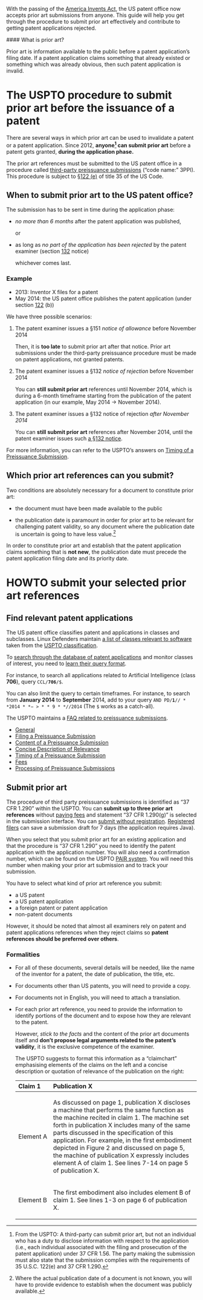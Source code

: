 
With the passing of the [America Invents Act][AIA], the US patent office now
accepts prior art submissions from anyone. This guide will help you get through
the procedure to submit prior art effectively and contribute to getting patent
applications rejected.

[AIA]: https://en.wikipedia.org/wiki/Leahy-Smith_America_Invents_Act

<aside class="sidenote note right"> <!--Trying to be very, very concise at the expense of legal details-->
#### What is prior art?  

Prior art is information available to the public before a patent application’s
filing date. If a patent application claims something that already existed or
something which was already obvious, then such patent application is invalid.
</aside>

# The USPTO procedure to submit prior art before the issuance of a patent

There are several ways in which prior art can be used to invalidate a patent or
a patent application. Since 2012, **anyone[^anyone] can submit prior art** before a
patent gets granted, **during the application phase.**

[^anyone]: From the USPTO: A third-party can submit prior art, but not an
  individual who has a duty to disclose information with respect to the
  application (i.e., each individual associated with the filing and prosecution
  of the patent application) under 37 CFR 1.56. The party making the submission
  must also state that the submission complies with the requirements of 35
  U.S.C. 122(e) and 37 CFR 1.290.

The prior art references must be submitted to the US patent office in a
procedure called [third-party preissuance submissions][3PPI] (“code name:”
3PPI). This procedure is subject to [§122 (e)][122] of title 35 of the US Code.

[3PPI]: http://www.uspto.gov/patents/init_events/preissuance_submissions.jsp
[122]: http://www.law.cornell.edu/uscode/text/35/122
[132]: http://www.law.cornell.edu/uscode/text/35/132

## When to submit prior art to the US patent office?

The submission has to be sent in time during the application phase: 

  - *no more than 6 months* after the patent application was published, 

    or

  - as long as *no part of the application has been rejected* by the patent
    examiner (section [132] notice)

    whichever comes last.

### Example

  - 2013: Inventor X files for a patent
  - May 2014: the US patent office publishes the patent application (under
    section [122] (b))

We have three possible scenarios:

 1. The patent examiner issues a §151 *notice of allowance* before November 2014

    Then, it is **too late** to submit prior art after that notice. Prior art
    submissions under the third-party preissuance procedure must be made on
    patent applications, not granted patents.

 2. The patent examiner issues a §132 *notice of rejection* before November 2014

    You can **still submit prior art** references until November 2014, which is
    during a 6-month timeframe starting from the publication of the patent
    application (in our example, May 2014 → November 2014).

 3. The patent examiner issues a §132 notice of rejection *after November 2014*

    You can **still submit prior art** references after November 2014, until
    the patent examiner issues such [a §132 notice][132].

For more information, you can refer to the USPTO’s answers on [Timing of a Preissuance Submission](http://www.uspto.gov/aia_implementation/faqs-preissuance-submissions.jsp#heading-5).


## Which prior art references can you submit?

Two conditions are absolutely necessary for a document to constitute prior art:

  - the document must have been made available to the public

  - the publication date is paramount in order for prior art to be relevant for
    challenging patent validity, so any document where the publication date is
    uncertain is going to have less value.[^nopubdate]

[^nopubdate]: Where the actual publication date of a document is not known, you will have to provide evidence to establish when the document was publicly available. 
<!--See [below](#nopubdate).-->


<!--
The publication date matters in different ways, depending on which section of
patent validity is applied:

  - a patent must cover something new (that’s section [102])
  - a patent must cover something that is not obvious (that’s section [103]).

[102]: http://www.law.cornell.edu/uscode/text/35/102
[103]: http://www.law.cornell.edu/uscode/text/35/103

So, **any document that was available to the public before the filing date of
the patent application can constitute prior art.**
-->

In order to constitute prior art and establish that the patent application
claims something that is **not new**, the publication date must precede the
patent application filing date and its priority date.

<!--# What makes a good prior art reference?

You can only submit **up to 3 prior art references** for each patent
application. So it’s important to select your best prior art references.

[FIXME: I lack strategic insight here, from my understanding of what Raffi wanted, the most useful prior art references are those which make the patent fail the novelty threshold. But what if prior art is inadmissible for novelty but would still be very good for the non-obvious test? which are the chances that would work, how much should we encourage this?]

[QUESTION: Raffi: maybe you could give a few pieces of advice on what you think makes good prior art for 3PPI]

[TODO: explain in more details date for novelty]

## Tools and tips to find good prior art

[TODO: explain claimcharts here?]-->

# HOWTO submit your selected prior art references

## Find relevant patent applications

The US patent office classifies patent and applications in classes and
subclasses. Linux Defenders maintain [a list of classes relevant to
software][usptoclasses] taken from the [USPTO classification][usptofull].

[usptoclasses]: usptoclasses
[usptofull]: http://www.uspto.gov/web/patents/classification/selectnumwithtitle.htm

To [search through the database of patent applications][usptodb] and monitor classes of interest, you need to [learn their query format][queryhelp].

[usptodb]: http://appft1.uspto.gov/netahtml/PTO/search-adv.html
[queryhelp]: http://appft1.uspto.gov/netahtml/PTO/help/helpadv.html


For instance, to search all applications related to Artificial Intelligence
(class **706**), query 
<code>CCL/**706**/$</code>. 

You can also limit the query to certain
timeframes. For instance, to search from **January 2014** to
**September** 2014, add to your query 
<code>AND PD/**1**/$/**2014**->**9**/$/2014</code>
 (The `$` works as a catch-all).

<aside class="sidenote note right">

The USPTO maintains a [FAQ related to preissuance submissions][FAQ].

[FAQ]: http://www.uspto.gov/aia_implementation/faqs-preissuance-submissions.jsp

  -  [General](http://www.uspto.gov/aia_implementation/faqs-preissuance-submissions.jsp#heading-1)
  -  [Filing a Preissuance Submission](http://www.uspto.gov/aia_implementation/faqs-preissuance-submissions.jsp#heading-2)
  -  [Content of a Preissuance Submission](http://www.uspto.gov/aia_implementation/faqs-preissuance-submissions.jsp#heading-3)
  -  [Concise Description of Relevance](http://www.uspto.gov/aia_implementation/faqs-preissuance-submissions.jsp#heading-4)
  -  [Timing of a Preissuance Submission](http://www.uspto.gov/aia_implementation/faqs-preissuance-submissions.jsp#heading-5)
  -  [Fees](http://www.uspto.gov/aia_implementation/faqs-preissuance-submissions.jsp#heading-6)
  -  [Processing of Preissuance Submissions](http://www.uspto.gov/aia_implementation/faqs-preissuance-submissions.jsp#heading-7)

</aside>

## Submit prior art

The procedure of third party preissuance submissions is identified as “37 CFR
1.290” within the USPTO. You can **submit up to three prior art references**
without [paying fees] and statement “37 CFR 1.290(g)” is selected in the
submission interface. You can [submit without registration][submit].
[Registered filers][registered] can save a submission draft for 7 days (the
application requires Java).

When you select that you submit prior art for an existing application and that
the procedure is “37 CFR 1.290” you need to identify the patent application
with the application number. You will also need a confirmation number, which
can be found on the USPTO [PAIR system][pair]. You will need this number when
making your prior art submission and to track your submission.

[paying fees]: http://www.uspto.gov/about/offices/cfo/finance/fees.jsp
[submit]: https://efs.uspto.gov/efile/portal/efs-unregistered
[registered]: https://efs.uspto.gov/efile/myportal/efs-registered
[pair]: http://portal.uspto.gov/external/portal/pair
[pdf]: http://www.uspto.gov/forms/3prsubmission_instructions.pdf
[fullpdf]: http://www.uspto.gov/patents/process/file/efs/guidance/QSG_Third_Party_Preissuance.pdf
[quick]: http://www.uspto.gov/patents/process/file/efs/guidance/EFS-WebQuickStartGuide.pdf


You have to select what kind of prior art reference you submit:

  - a US patent
  - a US patent application
  - a foreign patent or patent application
  - non-patent documents

However, it should be noted that almost all examiners rely on patent and patent
applications references when they reject claims so **patent references should
be preferred over others**.

### Formalities

  - For all of these documents, several details will be needed, like the name
    of the inventor for a patent, the date of publication, the title, etc.  

  - For documents other than US patents, you will need to provide a copy. 

  - For documents not in English, you will need to attach a translation.

  - For each prior art reference, you need to provide the information to
    identify portions of the document and to expose how they are relevant to
    the patent.

    However, *stick to the facts* and the content of the prior art documents
    itself and **don’t propose legal arguments related to the patent’s
    validity**, it is the exclusive competence of the examiner.

    The USPTO suggests to format this information as a “claimchart” emphasising
    elements of the claims on the left and a concise description or quotation
    of relevance of the publication on the right:

    <table class="table">
    <colgroup>
    <col width="15%" />
    <col width="84%" />
    </colgroup>
    <thead>
    <tr class="tableheader">
    <th align="left">Claim 1</th>
    <th align="left">Publication X</th>
    </tr>
    </thead>
    <tbody>
    <tr class="odd">
    <td align="left"><p>Element A</p></td>
    <td align="left"><p>As discussed on page 1, publication X discloses a machine that performs the same function as the machine recited in claim 1. The machine set forth in publication X includes many of the same parts discussed in the specification of this application. For example, in the first embodiment depicted in Figure 2 and discussed on page 5, the machine of publication X expressly includes element A of claim 1. See lines 7-14 on page 5 of publication X.</p></td>
    </tr>
    <tr class="even">
    <td align="left"><p>Element B</p></td>
    <td align="left"><p>The first embodiment also includes element B of claim 1. See lines 1-3 on page 6 of publication X.</p></td>
    </tr>
    </tbody>
    </table>

<!--

#### Evidence for lack of an actual publication date {#nopubdate}

The publication date is paramount to make prior art admissible. However,
sometimes a prior art reference does not contain a publication date itself. In
such cases, it is necessary to submit evidence that the document was publicly
accessible before the filing date of the patent application. Such evidence may
be in the form of affidavits or declarations.

> Manual of Patent Examining Procedure (MPEP) § [715].04(II). II.  Formal
> requirements of affidavits and declarations
> 
> An affidavit is a statement in writing made under oath before a notary
> public, magistrate, or officer authorized to administer oaths. See MPEP §
> 602et seq. for additional information regarding formal requirements of
> affidavits.
> 
> 37 CFR 1.68 permits a declaration to be used instead of an affidavit. The
> declaration must include an acknowledgment by the declarant that willful
> false statements and the like are punishable by fine or imprisonment, or both
> (18 U.S.C. 1001) and may jeopardize the validity of the application or any
> patent issuing thereon. The declarant must set forth in the body of the
> declaration that all statements made of the declarant’s own knowledge are
> true and that all statements made on information and belief are believed to
> be true. 


[715]: http://www.uspto.gov/web/offices/pac/mpep/s715.html

According to [the USPTO][FAQ]: 
Affidavits and declarations submitted as evidence of publication must be limited to facts establishing why a submitted document qualifies as a publication and must not to be used as a mechanism to place information that is not pertinent to establishing the document as a publication before the examiner.  Further, affidavits and declarations submitted as evidence of publication should explain how the affiant/declarant has personal knowledge of the facts described therein and must be specific to the document(s) submitted for consideration.
-->
